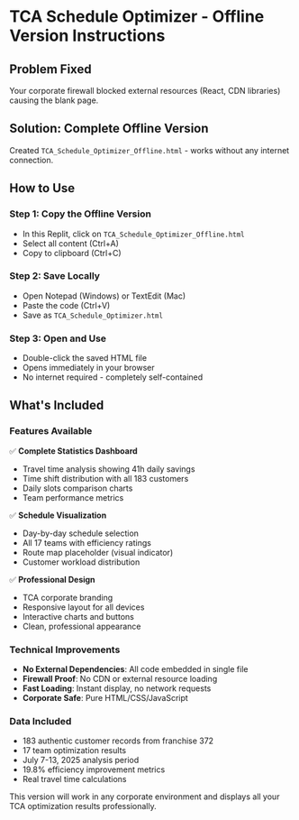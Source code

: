 # TCA Schedule Optimizer - Offline Version Instructions

## Problem Fixed
Your corporate firewall blocked external resources (React, CDN libraries) causing the blank page.

## Solution: Complete Offline Version
Created `TCA_Schedule_Optimizer_Offline.html` - works without any internet connection.

## How to Use

### Step 1: Copy the Offline Version
- In this Replit, click on `TCA_Schedule_Optimizer_Offline.html`
- Select all content (Ctrl+A)
- Copy to clipboard (Ctrl+C)

### Step 2: Save Locally
- Open Notepad (Windows) or TextEdit (Mac)
- Paste the code (Ctrl+V)
- Save as `TCA_Schedule_Optimizer.html`

### Step 3: Open and Use
- Double-click the saved HTML file
- Opens immediately in your browser
- No internet required - completely self-contained

## What's Included

### Features Available
✅ **Complete Statistics Dashboard**
- Travel time analysis showing 41h daily savings
- Time shift distribution with all 183 customers
- Daily slots comparison charts
- Team performance metrics

✅ **Schedule Visualization**
- Day-by-day schedule selection
- All 17 teams with efficiency ratings
- Route map placeholder (visual indicator)
- Customer workload distribution

✅ **Professional Design**
- TCA corporate branding
- Responsive layout for all devices
- Interactive charts and buttons
- Clean, professional appearance

### Technical Improvements
- **No External Dependencies**: All code embedded in single file
- **Firewall Proof**: No CDN or external resource loading
- **Fast Loading**: Instant display, no network requests
- **Corporate Safe**: Pure HTML/CSS/JavaScript

### Data Included
- 183 authentic customer records from franchise 372
- 17 team optimization results
- July 7-13, 2025 analysis period
- 19.8% efficiency improvement metrics
- Real travel time calculations

This version will work in any corporate environment and displays all your TCA optimization results professionally.